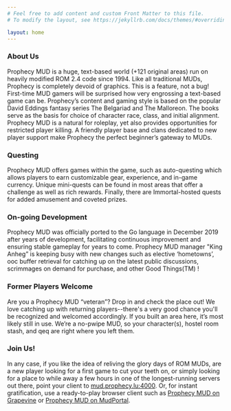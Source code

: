 ```yaml
---
# Feel free to add content and custom Front Matter to this file.
# To modify the layout, see https://jekyllrb.com/docs/themes/#overriding-theme-defaults

layout: home
---
```


### About Us
Prophecy MUD is a huge, text-based world (+121 original areas) run on heavily modified ROM 2.4 code since 1994. Like all traditional MUDs, Prophecy is completely devoid of graphics. This is a feature, not a bug! First-time MUD gamers will be surprised how very engrossing a text-based game can be. Prophecy’s content and gaming style is based on the popular David Eddings fantasy series The Belgariad and The Malloreon. The books serve as the basis for choice of character race, class, and initial alignment. Prophecy MUD is a natural for roleplay, yet also provides opportunities for restricted player killing. A friendly player base and clans dedicated to new player support make Prophecy the perfect beginner’s gateway to MUDs.


### Questing
Prophecy MUD offers games within the game, such as auto-questing which allows players to earn customizable gear, experience, and in-game currency. Unique mini-quests can be found in most areas that offer a challenge as well as rich rewards. Finally, there are Immortal-hosted quests for added amusement and coveted prizes.

### On-going Development
Prophecy MUD was officially ported to the Go language in December 2019 after years of development, facilitating continuous improvement and ensuring stable gameplay for years to come. Prophecy MUD manager "King Anheg” is keeping busy with new changes such as elective ‘hometowns’, ooc buffer retrieval for catching up on the latest public discussions, scrimmages on demand for purchase, and other Good Things(TM) !

### Former Players Welcome
Are you a Prophecy MUD “veteran”? Drop in and check the place out! We love catching up with returning players--there's a very good chance you'll be recognized and welcomed accordingly. If you built an area here, it’s most likely still in use. We’re a no-pwipe MUD, so your character(s), hostel room stash, and qeq are right where you left them.


### Join Us!
In any case, if you like the idea of reliving the glory days of ROM MUDs, are a new player looking for a first game to cut your teeth on, or simply looking for a place to while away a few hours in one of the longest-running servers out there, point your client to [mud.prophecy.lu:4000](telnet://mud.prophecy.lu:4000). Or, for instant gratification, use a ready-to-play browser client such as [Prophecy MUD on Grapevine](https://grapevine.haus/games/Prophecy/play) or [Prophecy MUD on MudPortal](http://www.mudportal.com/play?host=mud.prophecy.lu&port=4000).
